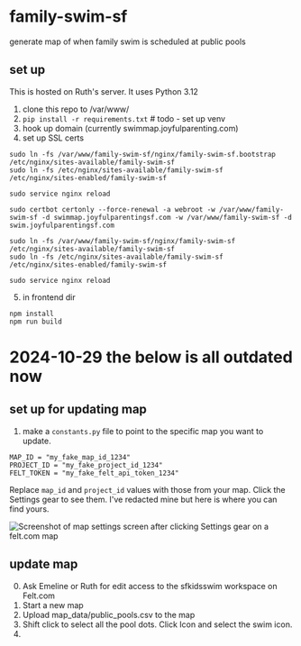 # family-swim-sf
generate map of when family swim is scheduled at public pools

## set up
This is hosted on Ruth's server. It uses Python 3.12

1. clone this repo to /var/www/
2. `pip install -r requirements.txt` # todo - set up venv
3. hook up domain (currently swimmap.joyfulparenting.com)
4. set up SSL certs
```
sudo ln -fs /var/www/family-swim-sf/nginx/family-swim-sf.bootstrap /etc/nginx/sites-available/family-swim-sf
sudo ln -fs /etc/nginx/sites-available/family-swim-sf /etc/nginx/sites-enabled/family-swim-sf

sudo service nginx reload

sudo certbot certonly --force-renewal -a webroot -w /var/www/family-swim-sf -d swimmap.joyfulparentingsf.com -w /var/www/family-swim-sf -d swim.joyfulparentingsf.com

sudo ln -fs /var/www/family-swim-sf/nginx/family-swim-sf /etc/nginx/sites-available/family-swim-sf
sudo ln -fs /etc/nginx/sites-available/family-swim-sf /etc/nginx/sites-enabled/family-swim-sf

sudo service nginx reload
```
5. in frontend dir
```
npm install
npm run build
```

# 2024-10-29 the below is all outdated now

## set up for updating map

1. make a `constants.py` file to point to the specific map you want to update.
```
MAP_ID = "my_fake_map_id_1234"
PROJECT_ID = "my_fake_project_id_1234"
FELT_TOKEN = "my_fake_felt_api_token_1234"
```

Replace `map_id` and `project_id` values with those from your map. Click the Settings gear to see them. I've redacted mine but here is where you can find yours.

![Screenshot of map settings screen after clicking Settings gear on a felt.com map](https://github.com/ruthgrace/family-swim-sf/assets/6069196/d24f3729-50a0-4f2d-a38b-51b9f1ec4c93)

## update map
0. Ask Emeline or Ruth for edit access to the sfkidsswim workspace on Felt.com
1. Start a new map
2. Upload map_data/public_pools.csv to the map
3. Shift click to select all the pool dots. Click Icon and select the swim icon.
4. 
